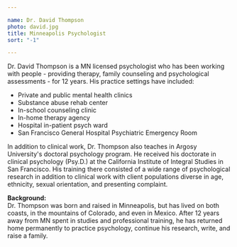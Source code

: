 ```yaml
---

name: Dr. David Thompson
photo: david.jpg
title: Minneapolis Psychologist
sort: "-1"

---
```


Dr. David Thompson is a MN licensed psychologist who has been working with people - providing therapy, family counseling and psychological assessments - for 12 years. His practice settings have included:

* Private and public mental health clinics
* Substance abuse rehab center
* In-school counseling clinic
* In-home therapy agency
* Hospital in-patient psych ward
* San Francisco General Hospital Psychiatric Emergency Room

In addition to clinical work, Dr. Thompson also teaches in Argosy University's doctoral psychology program. He received his doctorate in clinical psychology (Psy.D.) at the California Institute of Integral Studies in San Francisco. His training there consisted of a wide range of psychological research in addition to clinical work with client populations diverse in age, ethnicity, sexual orientation, and presenting complaint.

**Background:**  
Dr. Thompson was born and raised in Minneapolis, but has lived on both coasts, in the mountains of Colorado, and even in Mexico. After 12 years away from MN spent in studies and professional training, he has returned home permanently to practice psychology, continue his research, write, and raise a family.